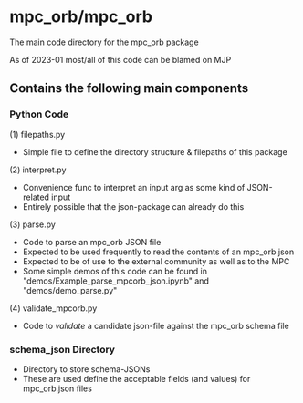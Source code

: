 # mpc_orb/mpc_orb

The main code directory for the mpc_orb package

As of 2023-01 most/all of this code can be blamed on MJP

## Contains the following main components

### Python Code

(1) filepaths.py
 - Simple file to define the directory structure & filepaths of this package

(2) interpret.py
 - Convenience func to interpret an input arg as some kind of JSON-related input
 - Entirely possible that the json-package can already do this

(3) parse.py
 - Code to parse an mpc_orb JSON file
 - Expected to be used frequently to read the contents of an mpc_orb.json
 - Expected to be of use to the external community as well as to the MPC
 - Some simple demos of this code can be found in "demos/Example_parse_mpcorb_json.ipynb" and "demos/demo_parse.py"

(4) validate_mpcorb.py
 - Code to *validate* a candidate json-file against the mpc_orb schema file


### schema_json Directory

 - Directory to store schema-JSONs 
 - These are used define the acceptable fields (and values) for mpc_orb.json files
